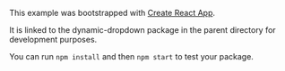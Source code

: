 This example was bootstrapped with [Create React App](https://github.com/facebook/create-react-app).

It is linked to the dynamic-dropdown package in the parent directory for development purposes.

You can run `npm install` and then `npm start` to test your package.
